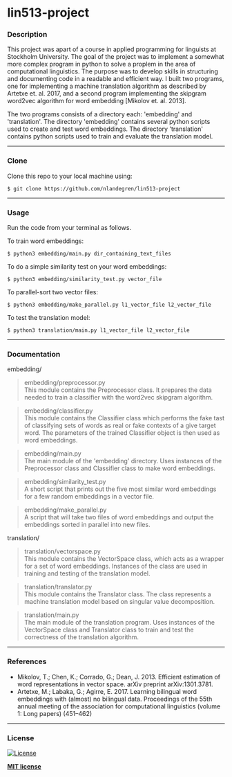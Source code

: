 # lin513-project

### Description
This project was apart of a course in applied programming for linguists at Stockholm University. The goal of the project was to implement a somewhat more complex program in python to solve a proplem in the area of computational linguistics. The purpose was to develop skills in structuring and documenting code in a readable and efficient way. I built two programs, one for implementing a machine translation algorithm as described by Artetxe et.  al.  2017, and a second program implementing the skipgram word2vec algorithm for word embedding [Mikolov et.  al.  2013].

The two programs consists of a directory each: 'embedding' and 'translation'. The directory 'embedding' contains several python scripts used to create and test word embeddings. The directory 'translation' contains python scripts used to train and evaluate the translation model. 

---

### Clone
Clone this repo to your local machine using:
```
$ git clone https://github.com/nlandegren/lin513-project
```
---

### Usage
Run the code from your terminal as follows.

To train word embeddings:
```
$ python3 embedding/main.py dir_containing_text_files
```
To do a simple similarity test on your word embeddings:
```
$ python3 embedding/similarity_test.py vector_file
```
To parallel-sort two vector files:
```
$ python3 embedding/make_parallel.py l1_vector_file l2_vector_file
```
To test the translation model:
```
$ python3 translation/main.py l1_vector_file l2_vector_file
```
---
### Documentation

embedding/
> embedding/preprocessor.py\
This module contains the Preprocessor class. It prepares the data needed to train a classifier with the word2vec skipgram algorithm.

> embedding/classifier.py\
This module contains the Classifier class which performs the fake tast of classifying sets of words as real or fake contexts of a give target word. The parameters of the trained Classifier object is then used as word embeddings.

> embedding/main.py\
The main module of the 'embedding' directory. Uses instances of the Preprocessor class and Classifier class to make word embeddings.

> embedding/similarity_test.py\
A short script that prints out the five most similar word embeddings for a few random embeddings in a vector file.

> embedding/make_parallel.py\
A script that will take two files of word embeddings and output the embeddings sorted in parallel into new files.

translation/

> translation/vectorspace.py\
This module contains the VectorSpace class, which acts as a wrapper for a set of word embeddings. Instances of the class are used in training and testing of the translation model.

> translation/translator.py\
This module contains the Translator class. The class represents a machine translation model based on singular value decomposition.

> translation/main.py\
The main module of the translation program. Uses instances of the VectorSpace class and Translator class to train and test the correctness of the translation algorithm.
---

### References
- Mikolov, T.; Chen, K.; Corrado, G.; Dean, J. 2013. Efficient estimation of word representations in vector space.
arXiv preprint arXiv:1301.3781.
- Artetxe, M.; Labaka, G.; Agirre, E. 2017. Learning bilingual word embeddings with (almost) no bilingual data. 
Proceedings of the 55th annual meeting of the association for computational linguistics (volume 1:  Long papers) (451–462)
---
### License

[![License](http://img.shields.io/:license-mit-blue.svg?style=flat-square)](http://badges.mit-license.org)

**[MIT license](http://opensource.org/licenses/mit-license.php)**

